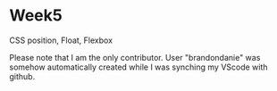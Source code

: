 # Week5
CSS position, Float, Flexbox

Please note that I am the only contributor. User "brandondanie" was somehow automatically created while I was synching my VScode with github.
